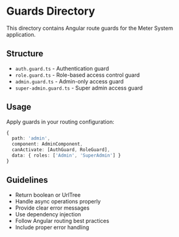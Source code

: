 # Guards Directory

This directory contains Angular route guards for the Meter System application.

## Structure

- `auth.guard.ts` - Authentication guard
- `role.guard.ts` - Role-based access control guard
- `admin.guard.ts` - Admin-only access guard
- `super-admin.guard.ts` - Super admin access guard

## Usage

Apply guards in your routing configuration:

```typescript
{
  path: 'admin',
  component: AdminComponent,
  canActivate: [AuthGuard, RoleGuard],
  data: { roles: ['Admin', 'SuperAdmin'] }
}
```

## Guidelines

- Return boolean or UrlTree
- Handle async operations properly
- Provide clear error messages
- Use dependency injection
- Follow Angular routing best practices
- Include proper error handling






